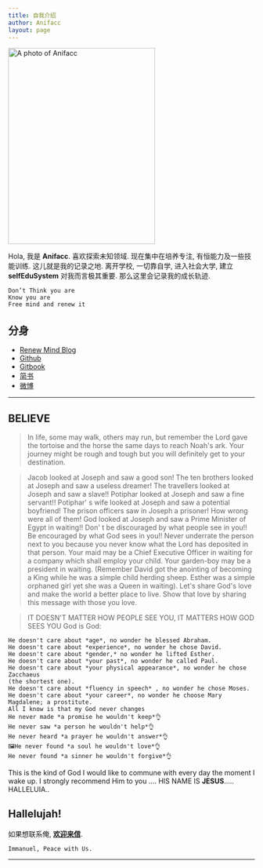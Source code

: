 ```yaml
---
title: 自我介绍
author: Anifacc
layout: page
---
```


  <img width="300" height="400" alt="A photo of Anifacc" src="https://dn-jeremiahzhang.qbox.me/me.jpg">

Hola, 我是 __Anifacc__. 喜欢探索未知领域. 现在集中在培养专注, 有恒能力及一些技能训练. 这儿就是我的记录之地. 离开学校, 一切靠自学, 进入社会大学, 建立 __selfEduSystem__ 对我而言极其重要. 那么这里会记录我的成长轨迹. 

	Don’t Think you are
	Know you are
	Free mind and renew it

## 分身

- [Renew Mind Blog][1]
- [Github][2]
- [Gitbook][3]
- [简书][4]
- [微博][5]

---

## BELIEVE

> In life, some may walk, others may run, but remember the Lord gave the tortoise and the horse the same days to reach Noah's ark. Your journey might be rough and tough but you will definitely get to your destination. 

> Jacob looked at Joseph and saw a good son! The ten brothers looked at Joseph and saw a useless dreamer! The travellers looked at Joseph and saw a slave!! Potiphar looked at Joseph and saw a fine servant!! Potiphar' s wife looked at Joseph and saw a potential boyfriend! The prison officers saw in Joseph a prisoner! How wrong were all of them! God looked at Joseph and saw a Prime Minister of Egypt in waiting!! Don' t be discouraged by what people see in you!! Be encouraged by what God sees in you!! Never underrate the person next to you because you never know what the Lord has deposited in that person. Your maid may be a Chief Executive Officer in waiting for a company which shall employ your child. Your garden-boy may be a president in waiting. (Remember David got the anointing of becoming a King while he was a simple child herding sheep. Esther was a simple orphaned girl yet she was a Queen in waiting). Let's share God's love and make the world a better place to live. Show that love by sharing this message with those you love.


> IT DOESN'T MATTER HOW PEOPLE SEE YOU, IT MATTERS HOW GOD SEES YOU
> God is God:

	He doesn't care about *age*, no wonder he blessed Abraham.
	He doesn't care about *experience*, no wonder he chose David.
	He doesn't care about *gender,* no wonder he lifted Esther.
	He doesn't care about *your past*, no wonder he called Paul.
	He doesn't care about *your physical appearance*, no wonder he chose Zacchaeus
	(the shortest one).
	He doesn't care about *fluency in speech* , no wonder he chose Moses.
	He doesn't care about *your career*, no wonder he choose Mary Magdalene; a prostitute. 
	All I know is that my God never changes
	He never made *a promise he wouldn't keep*👌
	He never saw *a person he wouldn't help*👌
	He never heard *a prayer he wouldn't answer*👌
	🖼He never found *a soul he wouldn't love*👌
	He never found *a sinner he wouldn't forgive*👌

This is the kind of God I would like to commune with every day the moment I wake up. I strongly recommend Him to you .... HIS NAME IS __JESUS__.....
HALLELUIA..


## Hallelujah!

如果想联系俺, __[欢迎来信][6]__.


	Immanuel, Peace with Us.

---

[1]:	http://jeremiahzhang.github.io/
[2]:	https://github.com/JeremiahZhang
[3]:	https://www.gitbook.com/@jeremiahzhang
[4]:	http://www.jianshu.com/u/e5fdf29b3150
[5]:	http://weibo.com/ZhangXiaowoStef
[6]:	mailto:z.l12@mail.scut.edu.cn